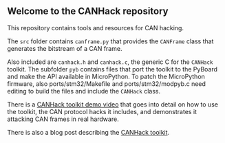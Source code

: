 ## Welcome to the CANHack repository

This repository contains tools and resources for CAN hacking.

The ``src`` folder contains ``canframe.py`` that provides the ``CANFrame`` class that generates the bitstream of a CAN frame.

Also included are ``canhack.h`` and ``canhack.c``, the generic C for the
``CANHack`` toolkit. The subfolder `pyb` contains files that port the toolkit
to the PyBoard and make the API available in MicroPython. To patch the
MicroPython firmware, also ports/stm32/Makefile and ports/stm32/modpyb.c need
editing to build the files and include the `CANHack` class.

There is a [CANHack toolkit demo video](https://youtu.be/dATyoWOlEJU) 
that goes into detail on how to use the toolkit, the CAN protocol hacks it
includes, and demonstrates it attacking CAN frames in real hardware.

There is also a blog post describing the [CANHack toolkit](https://kentindell.github.io/blog/2020/01/18/canhack-toolkit/).

